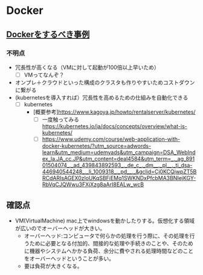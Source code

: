 # Docker

## [Dockerをするべき事例](https://jp.quora.com/%E6%9C%AC%E7%95%AA%E7%92%B0%E5%A2%83%E3%81%A7Docker%E3%82%92%E7%94%A8%E3%81%84%E3%82%B5%E3%83%BC%E3%83%93%E3%82%B9%E3%82%92%E3%82%B3%E3%83%B3%E3%83%86%E3%83%8A%E5%8C%96%E3%81%99%E3%82%8B%E3%81%93%E3%81%A8%E3%81%AB)

### 不明点

- 冗長性が高くなる（VMに対して起動が100倍以上早いため）
  - [ ] VMってなんぞ？
- オンプレ＋クラウドといった構成のクラスタも作りやすいためコストダウンに繋がる
- (kubernetesを導入すれば）冗長性を高めるための仕組みを自動化できる
  - [ ] kubernetes
    - [概要参考]<https://www.kagoya.jp/howto/rentalserver/kubernetes/>
      - [ ] 一度触ってみる<https://kubernetes.io/ja/docs/concepts/overview/what-is-kubernetes/>
      - [ ] <https://www.udemy.com/course/web-application-with-docker-kubernetes/?utm_source=adwords-learn&utm_medium=udemyads&utm_campaign=DSA_WebIndex_la.JA_cc.JP&utm_content=deal4584&utm_term=_._ag_89101504074_._ad_439843892593_._de_c_._dm__._pl__._ti_dsa-446940544248_._li_1009318_._pd__._&gclid=Cj0KCQjwpZT5BRCdARIsAGEX0zloUKqSBFiEMq1SWKNDxPfcbMA3BNIejKGY-RbVqCJQWwu3FXjXzg8aArI8EALw_wcB>

## 確認点

- VM(VirtualMachine)
  mac上でwindowsを動かしたりする。仮想化する領域が広いのでオーバーヘッドが大きい。
  - オーバーヘッド:コンピュータで何らかの処理を行う際に、その処理を行うために必要となる付加的、間接的な処理や手続きのことや、そのために機器やシステムへかかる負荷、余分に費やされる処理時間などのことをオーバーヘッドということが多い。
  - 要は負荷が大きくなる。
